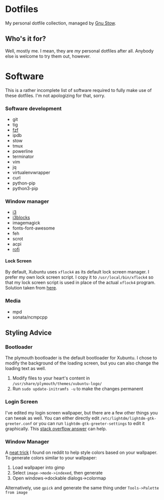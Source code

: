 # Dotfiles
My personal dotfile collection, managed by [Gnu
Stow](https://www.gnu.org/software/stow/).

## Who's it for?
Well, mostly me. I mean, they are *my* personal dotfiles after all. Anybody
else is welcome to try them out, however.

# Software
This is a rather incomplete list of software required to fully make use of
these dotfiles. I'm not apologizing for that, sorry.

### Software development
* git
* tig
* [fzf](https://github.com/junegunn/fzf)
* ipdb
* stow
* tmux
* powerline
* terminator
* vim
* jq
* virtualenvwrapper
* curl
* python-pip
* python3-pip

### Window manager
* [i3](https://i3wm.org)
* [i3blocks](https://github.com/vivien/i3blocks)
* imagemagick
* fonts-font-awesome
* feh
* scrot
* acpi
* [rofi](https://davedavenport.github.io/rofi/)

#### Lock Screen
By default, Xubuntu uses `xflock4` as its default lock screen manager. I prefer
my own lock screen script. I copy it to `/usr/local/bin/xflock4` so that my
lock screen script is used in place of the actual `xflock4` program. Solution
taken from [here](https://ubuntuforums.org/showthread.php?t=1107843).

### Media
* mpd
* sonata/ncmpcpp

## Styling Advice
### Bootloader
The plymouth bootloader is the default bootloader for Xubuntu. I chose to
modify the background of the loading screen, but you can also change the
loading text as well.

1. Modify files to your heart's content in
   `/usr/share/plymouth/themes/xubuntu-logo/`
1. Run `sudo update-initramfs -u` to make the changes permanent

### Login Screen
I've edited my login screen wallpaper, but there are a few other things you can
tweak as well. You can either directly edit
`/etc/lightdm/lightdm-gtk-greeter.conf` or you can run
`lightdm-gtk-greeter-settings` to edit it graphically.
This [stack overflow answer](https://askubuntu.com/a/868899) can help.

### Window Manager
A [neat
trick](https://www.reddit.com/r/unixporn/comments/5dq79a/how_to_create_a_pallet_from_your_wallpaper/)
I found on reddit to help style colors based on your wallpaper. To generate
colors similar to your wallpaper:

1. Load wallpaper into gimp
1. Select `image->mode->indexed`, then generate
1. Open windows->dockable dialogs->colormap

Alternatively, use `gpick` and generate the same thing under
`Tools->Palette from image`
